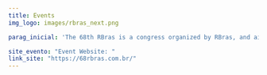 ```yaml
---
title: Events
img_logo: images/rbras_next.png

parag_inicial: 'The 68th RBras is a congress organized by RBras, and aims to bring together researchers from all areas, who use Statistics in decision-making. The event is being planned in order to leverage the modern and sophisticated production techniques involved in data sciences that have important repercussions on the Brazilian economy and to meet the scientific interests of professors, researchers and undergraduate and postgraduate students at the Universities of country and professionals in general who deal with statistics.'

site_evento: "Event Website: "
link_site: "https://68rbras.com.br/"
---
```

